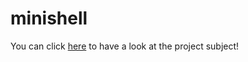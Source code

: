 # minishell

You can click [here](https://github.com/limdem/minishell/blob/main/en.subject.pdf) to have a look at the project subject!
